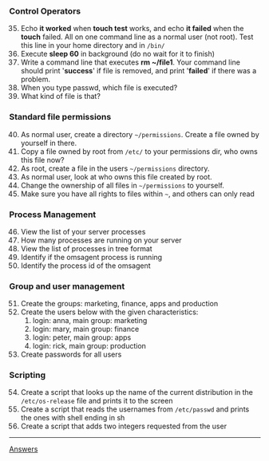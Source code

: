 




### Control Operators

35. Echo **it worked** when **touch test** works, and echo **it failed** when the **touch** failed. All on one command line as a normal user (not root). Test this line in your home directory and in `/bin/` 
36. Execute **sleep 60** in background (do no wait for it to finish)
37. Write a command line that executes **rm ~/file1**. Your command line should print '**success**' if file is removed, and print '**failed**' if there was a problem.
38. When you type passwd, which file is executed?
39. What kind of file is that?

### Standard file permissions

40. As normal user, create a directory `~/permissions`. Create a file owned by yourself in there.
41. Copy a file owned by root from `/etc/` to your permissions dir, who owns this file now?
42. As root, create a file in the users `~/permissions` directory.
43. As normal user, look at who owns this file created by root.
44. Change the ownership of all files in `~/permissions` to yourself.
45. Make sure you have all rights to files within `~`, and others can only read

### Process Management

46. View the list of your server processes
47. How many processes are running on your server
48. View the list of processes in tree format
49. Identify if the omsagent process is running
50. Identify the process id of the omsagent

### Group and user management

51. Create the groups: marketing, finance, apps and production
52. Create the users below with the given characteristics:
    1. login: anna, main group: marketing
    2. login: mary, main group: finance
    3. login: peter, main group: apps
    4. login: rick, main group: production
53. Create passwords for all users

### Scripting

54. Create a script that looks up the name of the current distribution in the `/etc/os-release` file and prints it to the screen
55. Create a script that reads the usernames from `/etc/passwd` and prints the ones with shell ending in sh
56. Create a script that adds two integers requested from the user

-----------
[Answers](https://github.com/ricmmartins/fasthack-linux-answers/blob/main/challenges/lab-firststeps.md)
